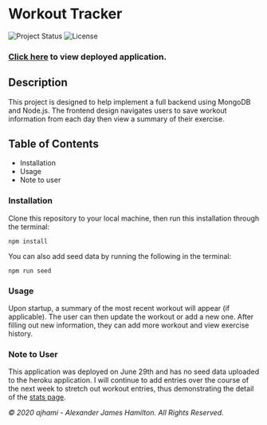 # Workout Tracker

![Project Status](https://img.shields.io/badge/status-ready-green)
![License](https://img.shields.io/badge/License-wtfpl-blue)

### [Click here](http://murmuring-cove-62119.herokuapp.com/) to view deployed application.

## Description
This project is designed to help implement a full backend using MongoDB and Node.js. The frontend design navigates users to save workout information from each day then view a summary of their exercise.

## Table of Contents
- Installation
- Usage
- Note to user

### Installation

Clone this repository to your local machine, then run this installation through the terminal:

```git
npm install
```

You can also add seed data by running the following in the terminal:
```git
npm run seed
```

### Usage
Upon startup, a summary of the most recent workout will appear (if applicable). The user can then update the workout or add a new one. After filling out new information, they can add more workout and view exercise history.

### Note to User
This application was deployed on June 29th and has no seed data uploaded to the heroku application. I will continue to add entries over the course of the next week to stretch out workout entries, thus demonstrating the detail of the [stats page](http://murmuring-cove-62119.herokuapp.com/stats).


*© 2020 ajhami - Alexander James Hamilton. All Rights Reserved.*
